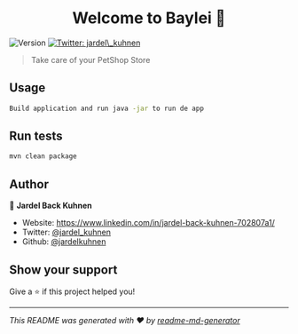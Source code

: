 <h1 align="center">Welcome to Baylei 👋</h1>
<p>
  <img alt="Version" src="https://img.shields.io/badge/version-1.0.0-blue.svg?cacheSeconds=2592000" />
  <a href="https://twitter.com/jardel\_kuhnen" target="_blank">
    <img alt="Twitter: jardel\_kuhnen" src="https://img.shields.io/twitter/follow/jardel\_kuhnen.svg?style=social" />
  </a>
</p>

> Take care of your PetShop Store

## Usage

```sh
Build application and run java -jar to run de app
```

## Run tests

```sh
mvn clean package
```

## Author

👤 **Jardel Back Kuhnen**

* Website: https://www.linkedin.com/in/jardel-back-kuhnen-702807a1/
* Twitter: [@jardel\_kuhnen](https://twitter.com/jardel\_kuhnen)
* Github: [@jardelkuhnen](https://github.com/jardelkuhnen)

## Show your support

Give a ⭐️ if this project helped you!

***
_This README was generated with ❤️ by [readme-md-generator](https://github.com/kefranabg/readme-md-generator)_